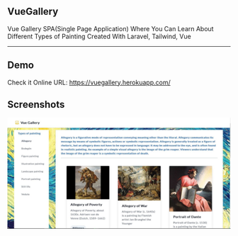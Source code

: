## VueGallery

Vue Gallery SPA(Single Page Application) Where You Can Learn About Different Types of Painting Created With Laravel, Tailwind, Vue
<hr>

## Demo

Check it Online
URL: https://vuegallery.herokuapp.com/

## Screenshots <small></small>

![Dashboard](public/images/screenshot.JPG)
